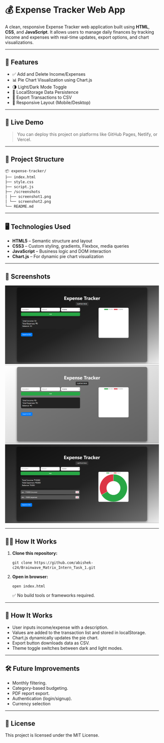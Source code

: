 # 💰 Expense Tracker Web App

A clean, responsive Expense Tracker web application built using **HTML**, **CSS**, and **JavaScript**. It allows users to manage daily finances by tracking income and expenses with real-time updates, export options, and chart visualizations.

---

## 📌 Features

- ✅ Add and Delete Income/Expenses
- 📊 Pie Chart Visualization using Chart.js
- 🌗 Light/Dark Mode Toggle
- 💾 LocalStorage Data Persistence
- 🧾 Export Transactions to CSV
- 📱 Responsive Layout (Mobile/Desktop)

---

## 🚀 Live Demo

> You can deploy this project on platforms like GitHub Pages, Netlify, or Vercel.

---

## 📁 Project Structure
```
📦 expense-tracker/
├── index.html
├── style.css
├── script.js
├── /screenshots
│ ├── screenshot1.png
│ └── screenshot2.png
└── README.md
```

---

## 🖥️ Technologies Used

- **HTML5** – Semantic structure and layout
- **CSS3** – Custom styling, gradients, Flexbox, media queries
- **JavaScript** – Business logic and DOM interaction
- **Chart.js** – For dynamic pie chart visualization

---

## 📸 Screenshots

![Dark Mode](screenshots/dark.png)
![Light Mode](screenshots/light.png)
![App Screenshot](screenshots/dark_io.png)

---

## 🧑‍💻 How It Works

1. **Clone this repository:**
   ```
   git clone https://github.com/abishek-c24/Brainwave_Matrix_Intern_Task_1.git
   ```
2. **Open in browser:**
   ```
   open index.html
   ```

   ✅ No build tools or frameworks required.
---

## 🧠 How It Works

- User inputs income/expense with a description.
- Values are added to the transaction list and stored in localStorage.
- Chart.js dynamically updates the pie chart.
- Export button downloads data as CSV.
- Theme toggle switches between dark and light modes.

---

## 🛠️ Future Improvements

- Monthly filtering.
- Category-based budgeting.
- PDF report export.
- Authentication (login/signup).
- Currency selection

---

## 📄 License 
This project is licensed under the MIT License.
